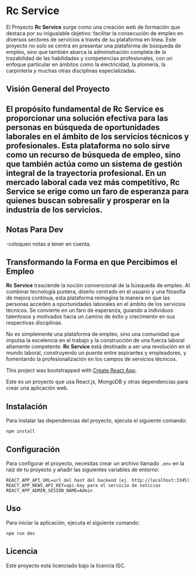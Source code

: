 # Rc Service

El Proyecto **Rc Service** surge como una creación web de formación que destaca por su inigualable objetivo: facilitar la consecución de empleo en diversos sectores de servicios a través de su plataforma en línea. Este proyecto no solo se centra en presentar una plataforma de búsqueda de empleo, sino que también abarca la administración completa de la trazabilidad de las habilidades y competencias profesionales, con un enfoque particular en ámbitos como la electricidad, la plomería, la carpintería y muchas otras disciplinas especializadas.

## Visión General del Proyecto

## El propósito fundamental de **Rc Service** es proporcionar una solución efectiva para las personas en búsqueda de oportunidades laborales en el ámbito de los servicios técnicos y profesionales. Esta plataforma no solo sirve como un recurso de búsqueda de empleo, sino que también actúa como un sistema de gestión integral de la trayectoria profesional. En un mercado laboral cada vez más competitivo, Rc Service se erige como un faro de esperanza para quienes buscan sobresalir y prosperar en la industria de los servicios.

## Notas Para Dev

-coloquen notas a tener en cuenta.

## Transformando la Forma en que Percibimos el Empleo

**Rc Service** trasciende la noción convencional de la búsqueda de empleo. Al combinar tecnología puntera, diseño centrado en el usuario y una filosofía de mejora continua, esta plataforma reimagina la manera en que las personas acceden a oportunidades laborales en el ámbito de los servicios técnicos. Se convierte en un faro de esperanza, guiando a individuos talentosos y motivados hacia un camino de éxito y crecimiento en sus respectivas disciplinas.

No es simplemente una plataforma de empleo, sino una comunidad que impulsa la excelencia en el trabajo y la construcción de una fuerza laboral altamente competente. **Rc Service** está destinado a ser una revolución en el mundo laboral, construyendo un puente entre aspirantes y empleadores, y fomentando la profesionalización en los campos de servicios técnicos.

This project was bootstrapped with [Create React App](https://github.com/facebook/create-react-app).

Este es un proyecto que usa React.js, MongoDB y otras dependencias para crear una aplicación web.

## Instalación

Para instalar las dependencias del proyecto, ejecuta el siguiente comando:

```shell
npm install
```

## Configuración

Para configurar el proyecto, necesitas crear un archivo llamado `.env` en la raíz de tu proyecto y añadir las siguientes variables de entorno:

```dotenv
REACT_APP_API_URL=url del host del backend (ej. http://localhost:3345)
REACT_APP_NEWS_API_KEY=api-key para el servicio de noticias
REACT_APP_ADMIN_SESION_NAME=Admin
```

## Uso

Para iniciar la aplicación, ejecuta el siguiente comando:

```shell
npm run dev
```

## Licencia

Este proyecto está licenciado bajo la licencia ISC.

